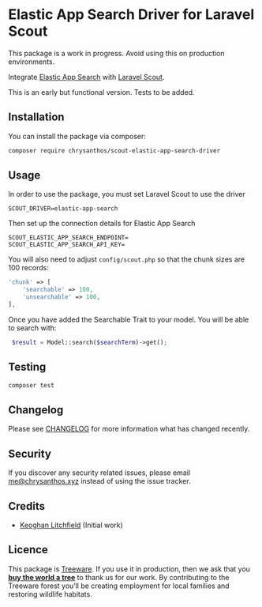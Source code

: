 # Elastic App Search Driver for Laravel Scout

This package is a work in progress. Avoid using this on production environments.

Integrate [Elastic App Search](https://www.elastic.co/enterprise-search) with [Laravel Scout](https://laravel.com/docs/8.x/scout).

This is an early but functional version. Tests to be added.

## Installation

You can install the package via composer:

```bash
composer require chrysanthos/scout-elastic-app-search-driver
```

## Usage

In order to use the package, you must set Laravel Scout to use the driver
``` dotenv
SCOUT_DRIVER=elastic-app-search
```

Then set up the connection details for Elastic App Search

``` dotenv
SCOUT_ELASTIC_APP_SEARCH_ENDPOINT=
SCOUT_ELASTIC_APP_SEARCH_API_KEY=
```

You will also need to adjust `config/scout.php` so that the chunk sizes are 100 records:

``` php
'chunk' => [
    'searchable' => 100,
    'unsearchable' => 100,
],
```

Once you have added the Searchable Trait to your model. You will be able to search with:
``` php 
 $result = Model::search($searchTerm)->get();
```

## Testing

``` bash
composer test
```

## Changelog

Please see [CHANGELOG](CHANGELOG.md) for more information what has changed recently.

## Security

If you discover any security related issues, please email me@chrysanthos.xyz instead of using the issue tracker.

## Credits
- [Keoghan Litchfield](https://github.com/konsulting) (Initial work)

## Licence
This package is [Treeware](https://treeware.earth). If you use it in production, then we ask that you [**buy the world a tree**](https://plant.treeware.earth/chrysanthos/scout-elastic-app-search-driver) to thank us for our work. By contributing to the Treeware forest you’ll be creating employment for local families and restoring wildlife habitats.

